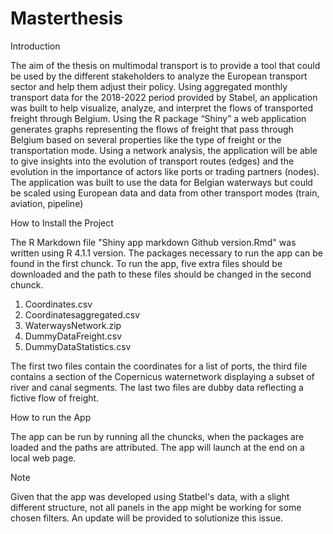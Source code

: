# Masterthesis

Introduction

The aim of the thesis on multimodal transport is to provide a tool that
could be used by the different stakeholders to analyze the European transport sector and help them adjust their policy. Using aggregated monthly
transport data for the 2018-2022 period provided by Stabel, an application
was built to help visualize, analyze, and interpret the flows of transported
freight through Belgium. Using the R package “Shiny” a web application
generates graphs representing the flows of freight that pass through Belgium based on several properties like the type of freight or the transportation
mode. Using a network analysis, the application will be able to give insights
into the evolution of transport routes (edges) and the evolution in the importance of actors like ports or trading partners (nodes). The application
was built to use the data for Belgian waterways but could be
scaled using European data and data from other transport modes (train,
aviation, pipeline)

How to Install the Project

The R Markdown file "Shiny app markdown Github version.Rmd" was written using R 4.1.1 version. The packages necessary to run the app can be found in the first chunck.
To run the app, five extra files should be downloaded and the path to these files should be changed in the second chunck.

1) Coordinates.csv
2) Coordinatesaggregated.csv
3) WaterwaysNetwork.zip
4) DummyDataFreight.csv
5) DummyDataStatistics.csv

The first two files contain the coordinates for a list of ports, the third file contains a section of the Copernicus waternetwork displaying a subset of river and canal segments.
The last two files are dubby data reflecting a fictive flow of freight. 

How to run the App

The app can be run by running all the chuncks, when the packages are loaded and the paths are attributed.
The app will launch at the end on a local web page.

Note

Given that the app was developed using Statbel's data, with a slight different structure, not all panels in the app might be working for some chosen filters.
An update will be provided to solutionize this issue.
